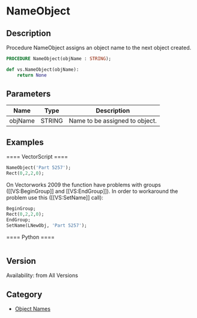 # NameObject

## Description
Procedure NameObject assigns an object name to the next object created.

```pascal
PROCEDURE NameObject(objName : STRING);
```

```python
def vs.NameObject(objName):
    return None
```

## Parameters
|Name|Type|Description|
|---|---|---|
|objName|STRING|Name to be assigned to object.|

## Examples
==== VectorScript ====
```pascal
NameObject('Part 5257');
Rect(0,2,2,0);
```
On Vectorworks 2009 the function have problems with groups ([[VS:BeginGroup]] and [[VS:EndGroup]]). In order to workaround the problem use this ([[VS:SetName]] call):
```pascal
BeginGroup;
Rect(0,2,2,0);
EndGroup;
SetName(LNewObj, 'Part 5257');
```
==== Python ====
```python

```

## Version
Availability: from All Versions

## Category
* [Object Names](../Categories/Object%20Names.md)
